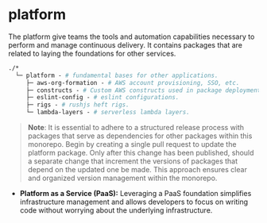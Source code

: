 # platform

The platform give teams the tools and automation capabilities necessary to
perform and manage continuous delivery. It contains packages that are related to
laying the foundations for other services.

```graphql
./*
  └─ platform - # fundamental bases for other applications.
     ├─ aws-org-formation - # AWS account provisioning, SSO, etc.
     ├─ constructs - # Custom AWS constructs used in package deployments.
     ├─ eslint-config - # eslint configurations.
     ├─ rigs - # rushjs heft rigs.
     └─ lambda-layers - # serverless lambda layers.
```

> **Note**: It is essential to adhere to a structured release process with
> packages that serve as dependencies for other packages within this monorepo.
> Begin by creating a single pull request to update the platform package. Only
> after this change has been published, should a separate change that increment
> the versions of packages that depend on the updated one be made. This approach
> ensures clear and organized version management within the monorepo.

- **Platform as a Service (PaaS):** Leveraging a PaaS foundation simplifies
  infrastructure management and allows developers to focus on writing code
  without worrying about the underlying infrastructure.

